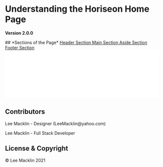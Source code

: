 # Understanding the Horiseon Home Page
**Version 2.0.0**
<link rel="readme-hero" href="https://github.com/macktrain/sandlot-week1.git/assets/images/Horiseon-Branded.png">
## *Sections of the Page*
<a href="#Home"> Header Section </a>
<a href="#News"> Main Section </a>
<a href="#Contact"> Aside Section </a>
<a href="#About"> Footer Section </a>

<img src="./assets/images/Horiseon-Branded.svg">

## Contributors
<p>Lee Macklin - Designer (LeeMacklin@yahoo.com)</p>
<p>Lee Macklin - Full Stack Developer</p>

## License & Copyright
© Lee Macklin 2021



